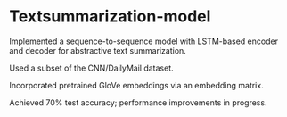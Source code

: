 # Textsummarization-model
Implemented a sequence-to-sequence model with LSTM-based encoder and decoder for abstractive text summarization.

Used a subset of the CNN/DailyMail dataset.

Incorporated pretrained GloVe embeddings via an embedding matrix.

Achieved 70% test accuracy; performance improvements in progress.

